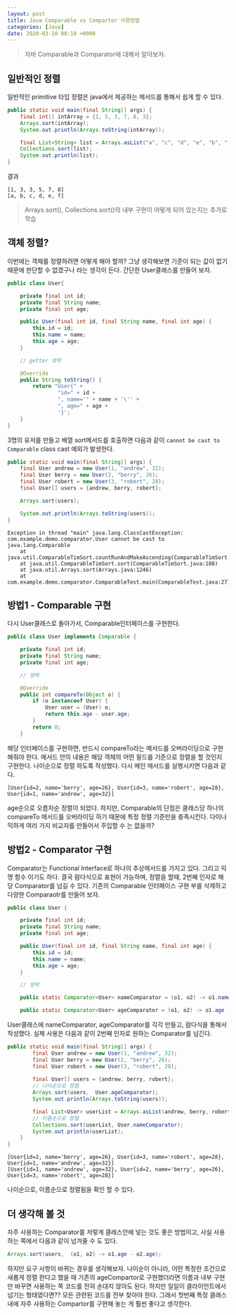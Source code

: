 ```yaml
---
layout: post
title: Java Comparable vs Compartor 사용방법
categories: [Java]
date: 2020-03-10 08:18 +0900
---
```

> 자바 Comparable과 Comparator에 대해서 알아보자.

## 일반적인 정렬
일반적인 primitive 타입 정렬은 java에서 제공하는 메서드를 통해서 쉽게 할 수 있다.
```java
public static void main(final String[] args) {
    final int[] intArray = {1, 5, 3, 7, 8, 3};
    Arrays.sort(intArray);
    System.out.println(Arrays.toString(intArray));

    final List<String> list = Arrays.asList("a", "c", "d", "e", "b", "f");
    Collections.sort(list);
    System.out.println(list);
}
```
결과 
```shell
[1, 3, 3, 5, 7, 8]
[a, b, c, d, e, f]
```

> Arrays.sort(), Collections.sort()의 내부 구현이 어떻게 되어 있는지는 추가로 학습 


## 객체 정렬? 
이번에는 객체를 정렬하려면 어떻게 해야 할까? 그냥 생각해보면 기준이 되는 값이 없기 때문에 판단할 수 없겠구나 라는 생각이 든다.
간단한 User클래스를 만들어 보자.

```java
public class User{

    private final int id;
    private final String name;
    private final int age;

    public User(final int id, final String name, final int age) {
        this.id = id;
        this.name = name;
        this.age = age;
    }

    // getter 생략

    @Override
    public String toString() {
        return "User{" +
                "id=" + id +
                ", name='" + name + '\'' +
                ", age=" + age +
                '}';
    }
}
```

3명의 유저를 만들고 배열 sort메서드를 호출하면 다음과 같이 `cannot be cast to Comparable` class cast 예외가 발생한다.
```java
public static void main(final String[] args) {
    final User andrew = new User(1, "andrew", 32);
    final User berry = new User(2, "berry", 26);
    final User robert = new User(3, "robert", 28);
    final User[] users = {andrew, berry, robert};

    Arrays.sort(users);

    System.out.println(Arrays.toString(users));
}
```


```shell
Exception in thread "main" java.lang.ClassCastException: com.example.demo.comparator.User cannot be cast to java.lang.Comparable
	at java.util.ComparableTimSort.countRunAndMakeAscending(ComparableTimSort.java:320)
	at java.util.ComparableTimSort.sort(ComparableTimSort.java:188)
	at java.util.Arrays.sort(Arrays.java:1246)
	at com.example.demo.comparator.ComparableTest.main(ComparableTest.java:27)
```


## 방법1 - Comparable 구현
다시 User클래스로 돌아가서, Comparable인터페이스를 구현한다.
```java
public class User implements Comparable {

    private final int id;
    private final String name;
    private final int age;

    // 생략

    @Override
    public int compareTo(Object o) {
        if (o instanceof User) {
            User user = (User) o;
            return this.age - user.age;
        }
        return 0;
    }
```
해당 인터페이스를 구현하면, 반드시 compareTo라는 메서드를 오버라이딩으로 구현해줘야 한다. 메서드 안의 내용은 해당 객체의 어떤 필드를 기준으로 정렬을 할 것인지 구현한다. 나이순으로 정렬 하도록 작성했다. 다시 메인 메서드를 실행시키면 다음과 같다. 

```shell
[User{id=2, name='berry', age=26}, User{id=3, name='robert', age=28}, User{id=1, name='andrew', age=32}]
```
age순으로 오름차순 정렬이 되었다.
하지만, Comparable의 단점은 클래스당 하나의 compareTo 메서드를 오버라이딩 하기 때문에 특정 정렬 기준만을 충족시킨다. 다이나믹하게 여러 가지 비교자를 만들어서 주입할 수 는 없을까? 


## 방법2 - Comparator 구현
Comparator는 Functional Interface로 하나의 추상메서드를 가지고 있다. 그리고 익명 함수 이기도 하다. 결국 람다식으로 표현이 가능하며, 정렬을 할때, 2번째 인자로 해당 Comparator를 넘길 수 있다. 기존의 Comparable 인터페이스 구현 부를 삭제하고 다양한 Comparaotr를 만들어 보자.
```java
public class User {

    private final int id;
    private final String name;
    private final int age;

    public User(final int id, final String name, final int age) {
        this.id = id;
        this.name = name;
        this.age = age;
    }

    // 생략

    public static Comparator<User> nameComparator = (o1, o2) -> o1.name.compareTo(o2.name);

    public static Comparator<User> ageComparator = (o1, o2) -> o1.age - o2.age;
```
User클래스에 nameComparator, ageComparator를 각각 만들고, 람다식을 통해서 작성했다.
실제 사용은 다음과 같이 2번째 인자로 원하는 Comparator를 넘긴다.

```java
public static void main(final String[] args) {
        final User andrew = new User(1, "andrew", 32);
        final User berry = new User(2, "berry", 26);
        final User robert = new User(3, "robert", 28);
        
        final User[] users = {andrew, berry, robert};
        // 나이순으로 정렬
        Arrays.sort(users,  User.ageComparator);
        System.out.println(Arrays.toString(users));

        final List<User> userList = Arrays.asList(andrew, berry, robert);
        // 이름순으로 정렬 
        Collections.sort(userList, User.nameComparator);
        System.out.println(userList);
    }
}
```

```shell
[User{id=2, name='berry', age=26}, User{id=3, name='robert', age=28}, User{id=1, name='andrew', age=32}]
[User{id=1, name='andrew', age=32}, User{id=2, name='berry', age=26}, User{id=3, name='robert', age=28}]
```
나이순으로, 이름순으로 정렬됨을 확인 할 수 있다.

## 더 생각해 볼 것
자주 사용하는 Comparator를 저렇게 클래스안에 넣는 것도 좋은 방법이고, 사실 사용하는 쪽에서 다음과 같이 넘겨줄 수 도 있다.
```java
Arrays.sort(users,  (o1, o2) -> o1.age - o2.age);
```
하지만 요구 사항이 바뀌는 경우를 생각해보자. 나이순이 아니라, 어떤 특정한 조건으로 새롭게 정렬 한다고 했을 때 기존의 ageCompartor로 구현했더라면 이름과 내부 구현만 바꾸면 사용하는 쪽 코드를 전혀 손대지 않아도 된다.
하지만 일일이 클라이언트에서 넘기는 형태였다면?? 모든 관련된 코드를 전부 찾아야 한다. 그래서 첫번째 특정 클래스내에 자주 사용하는 Compartor를 구현해 놓는 게 훨씬 좋다고 생각한다.